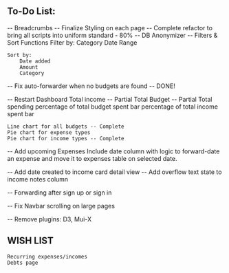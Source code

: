 ## To-Do List:

-- Breadcrumbs
-- Finalize Styling on each page
-- Complete refactor to bring all scripts into uniform standard - 80%
-- DB Anonymizer
-- Filters & Sort Functions
    Filter by:
        Category
        Date Range

    Sort by:
        Date added
        Amount
        Category

-- Fix auto-forwarder when no budgets are found -- DONE!

-- Restart Dashboard 
    Total income -- Partial
    Total Budget -- Partial
    Total spending
    percentage of total budget spent bar
    percentage of total income spent bar

    Line chart for all budgets -- Complete
    Pie chart for expense types
    Pie chart for income types -- Complete

-- Add upcoming Expenses
    Include date column with logic to forward-date an expense and move it to expenses table on selected date.

-- Add date created to income card detail view
-- Add overflow text state to income notes column

-- Forwarding after sign up or sign in

-- Fix Navbar scrolling on large pages

-- Remove plugins: D3, Mui-X

## WISH LIST

    Recurring expenses/incomes
    Debts page


